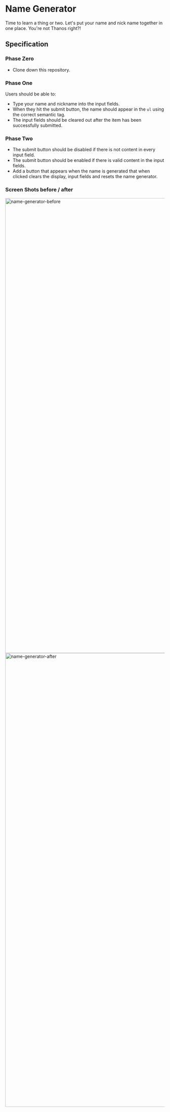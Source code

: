 # Name Generator

Time to learn a thing or two.  Let's put your name and nick name together in one place.  You're not Thanos right?!

## Specification

### Phase Zero

- Clone down this repository.

### Phase One

Users should be able to:

- Type your name and nickname into the input fields.
- When they hit the submit button, the name should appear in the `ul` using the correct semantic tag.
- The input fields should be cleared out after the item has been successfully submitted.

### Phase Two

- The submit button should be disabled if there is not content in every input field.
- The submit button should be enabled if there is valid content in the input fields.
- Add a button that appears when the name is generated that when clicked clears the display, input fields and resets the name generator.

### Screen Shots before / after

<img width="1434" alt="name-generator-before" src="https://user-images.githubusercontent.com/31703511/39668993-664589f8-509c-11e8-840f-b2a22f5c6989.png">
<img width="1431" alt="name-generator-after" src="https://user-images.githubusercontent.com/31703511/39668994-711a479c-509c-11e8-9e26-cdd2d740c933.png">
